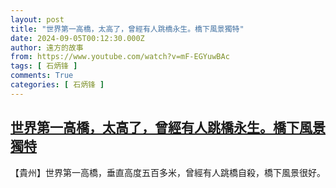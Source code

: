 ```yaml
---
layout: post
title: "世界第一高橋，太高了，曾經有人跳橋永生。橋下風景獨特"
date: 2024-09-05T00:12:30.000Z
author: 遠方的故事
from: https://www.youtube.com/watch?v=mF-EGYuwBAc
tags: [ 石炳锋 ]
comments: True
categories: [ 石炳锋 ]
---
```

<!--1725495150000-->
[世界第一高橋，太高了，曾經有人跳橋永生。橋下風景獨特](https://www.youtube.com/watch?v=mF-EGYuwBAc)
------

<div>
【貴州】世界第一高橋，垂直高度五百多米，曾經有人跳橋自殺，橋下風景很好。
</div>

